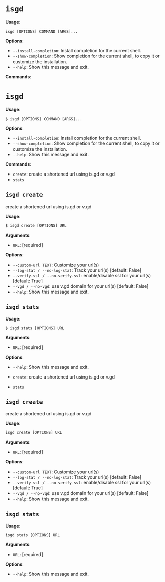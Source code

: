 # `isgd`

**Usage**:

```console
isgd [OPTIONS] COMMAND [ARGS]...
```

**Options**:

* `--install-completion`: Install completion for the current shell.
* `--show-completion`: Show completion for the current shell, to copy it or customize the installation.
* `--help`: Show this message and exit.

**Commands**:
# `isgd`

**Usage**:

```console
$ isgd [OPTIONS] COMMAND [ARGS]...
```

**Options**:

* `--install-completion`: Install completion for the current shell.
* `--show-completion`: Show completion for the current shell, to copy it or customize the installation.
* `--help`: Show this message and exit.

**Commands**:

* `create`: create a shortened url using is.gd or v.gd
* `stats`

## `isgd create`

create a shortened url using is.gd or v.gd

**Usage**:

```console
$ isgd create [OPTIONS] URL
```

**Arguments**:

* `URL`: [required]

**Options**:

* `--custom-url TEXT`: Customize your url(s)
* `--log-stat / --no-log-stat`: Track your url(s)  [default: False]
* `--verify-ssl / --no-verify-ssl`: enable/disable ssl for your url(s)  [default: True]
* `--vgd / --no-vgd`: use v.gd domain for your url(s)  [default: False]
* `--help`: Show this message and exit.

## `isgd stats`

**Usage**:

```console
$ isgd stats [OPTIONS] URL
```

**Arguments**:

* `URL`: [required]

**Options**:

* `--help`: Show this message and exit.

* `create`: create a shortened url using is.gd or v.gd
* `stats`

## `isgd create`

create a shortened url using is.gd or v.gd

**Usage**:

```console
isgd create [OPTIONS] URL
```

**Arguments**:

* `URL`: [required]

**Options**:

* `--custom-url TEXT`: Customize your url(s)
* `--log-stat / --no-log-stat`: Track your url(s)  [default: False]
* `--verify-ssl / --no-verify-ssl`: enable/disable ssl for your url(s)  [default: True]
* `--vgd / --no-vgd`: use v.gd domain for your url(s)  [default: False]
* `--help`: Show this message and exit.

## `isgd stats`

**Usage**:

```console
isgd stats [OPTIONS] URL
```

**Arguments**:

* `URL`: [required]

**Options**:

* `--help`: Show this message and exit.
